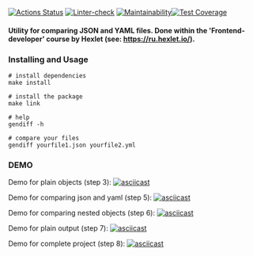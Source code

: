 [![Actions Status](https://github.com/niyak93rus/frontend-project-lvl2/workflows/hexlet-check/badge.svg)](https://github.com/niyak93rus/frontend-project-lvl2/actions) [![Linter-check](https://github.com/niyak93rus/frontend-project-lvl2/actions/workflows/linter-check.yml/badge.svg)](https://github.com/niyak93rus/frontend-project-lvl2/actions/workflows/linter-check.yml) [![Maintainability](https://api.codeclimate.com/v1/badges/1eed5a3c4bbcc15805ab/maintainability)](https://codeclimate.com/github/niyak93rus/frontend-project-lvl2/maintainability)[![Test Coverage](https://api.codeclimate.com/v1/badges/1eed5a3c4bbcc15805ab/test_coverage)](https://codeclimate.com/github/niyak93rus/frontend-project-lvl2/test_coverage)

#### Utility for comparing JSON and YAML files. Done within the 'Frontend-developer' course by Hexlet (see: https://ru.hexlet.io/).

### Installing and Usage
    # install dependencies
    make install

    # install the package
    make link

    # help
    gendiff -h

    # compare your files
    gendiff yourfile1.json yourfile2.yml

### DEMO
Demo for plain objects (step 3):
[![asciicast](https://asciinema.org/a/8mW8Lo37BzvMInbUBXgVoZhVr.svg)](https://asciinema.org/a/8mW8Lo37BzvMInbUBXgVoZhVr)

Demo for comparing json and yaml (step 5):
[![asciicast](https://asciinema.org/a/gMF4XeAkrQ9YIfB0Hts0A0QwF.svg)](https://asciinema.org/a/gMF4XeAkrQ9YIfB0Hts0A0QwF)

Demo for comparing nested objects (step 6):
[![asciicast](https://asciinema.org/a/HLv3PO9RSAs35FQA7sLuilOwc.svg)](https://asciinema.org/a/HLv3PO9RSAs35FQA7sLuilOwc)

Demo for plain output (step 7):
[![asciicast](https://asciinema.org/a/KNXIY3ejuE7kScs9QaITVoHaX.svg)](https://asciinema.org/a/KNXIY3ejuE7kScs9QaITVoHaX)

Demo for complete project (step 8):
[![asciicast](https://asciinema.org/a/DajbmfZnCmrFyqCP4MEfvOZ8G.svg)](https://asciinema.org/a/DajbmfZnCmrFyqCP4MEfvOZ8G)